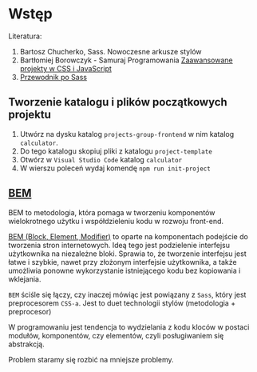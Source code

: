 # Wstęp 

Literatura:
 1. Bartosz Chucherko,  Sass. Nowoczesne arkusze stylów
 2. Bartłomiej Borowczyk - Samuraj Programowania [Zaawansowane projekty w CSS i JavaScript](https://www.udemy.com/course/zaawansowane-projekty-w-css-i-javascript/learn/lecture/15379826#overview)
 3. [Przewodnik po Sass](https://sass-guidelin.es/pl/)
  

## Tworzenie katalogu i plików początkowych projektu

1. Utwórz na dysku katalog `projects-group-frontend` w nim katalog `calculator`. 
2. Do tego katalogu skopiuj pliki z katalogu `project-template`
3. Otwórz w `Visual Studio Code` katalog `calculator` 
4. W wierszu poleceń wydaj komendę `npm run init-project`

## [BEM](https://getbem.com/) 

BEM to metodologia, która pomaga w tworzeniu komponentów wielokrotnego użytku i współdzieleniu kodu w rozwoju front-end.

[BEM (Block, Element, Modifier)](https://en.bem.info/methodology/quick-start/) ​​to oparte na komponentach podejście do tworzenia stron internetowych. Ideą tego jest podzielenie interfejsu użytkownika na niezależne bloki. Sprawia to, że tworzenie interfejsu jest łatwe i szybkie, nawet przy złożonym interfejsie użytkownika, a także umożliwia ponowne wykorzystanie istniejącego kodu bez kopiowania i wklejania.

`BEM` ściśle się łączy, czy inaczej mówiąc jest powiązany z `Sass`, który jest preprocesorem `CSS-a`. Jest to duet technologii stylów (metodologia + preprocesor)

W programowaniu jest tendencja to wydzielania z kodu kloców w postaci modułów, komponentów, czy elementów, czyli posługiwaniem się abstrakcją. 

Problem staramy się rozbić na mniejsze problemy.
